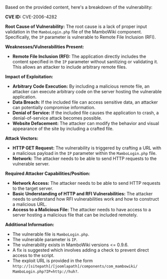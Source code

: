 Based on the provided content, here's a breakdown of the vulnerability:

**CVE ID:** CVE-2006-4282

**Root Cause of Vulnerability:**
The root cause is a lack of proper input validation in the `MamboLogin.php` file of the MamboWiki component. Specifically, the `IP` parameter is vulnerable to Remote File Inclusion (RFI).

**Weaknesses/Vulnerabilities Present:**
- **Remote File Inclusion (RFI):** The application directly includes the content specified in the `IP` parameter without sanitizing or validating it. This allows an attacker to include arbitrary remote files.

**Impact of Exploitation:**
- **Arbitrary Code Execution:** By including a malicious remote file, an attacker can execute arbitrary code on the server hosting the vulnerable application.
- **Data Breach:** If the included file can access sensitive data, an attacker can potentially compromise information.
- **Denial of Service:** If the included file causes the application to crash, a denial-of-service attack becomes possible.
- **Website Defacement:** The attacker can modify the behavior and visual appearance of the site by including a crafted file.

**Attack Vectors:**
- **HTTP GET Request:** The vulnerability is triggered by crafting a URL with a malicious payload in the `IP` parameter within the `MamboLogin.php` file.
- **Network:** The attacker needs to be able to send HTTP requests to the vulnerable server.

**Required Attacker Capabilities/Position:**
- **Network Access:** The attacker needs to be able to send HTTP requests to the target server.
- **Basic Understanding of HTTP and RFI Vulnerabilities:** The attacker needs to understand how RFI vulnerabilities work and how to construct a malicious URL.
- **Access to a Malicious File:** The attacker needs to have access to a server hosting a malicious file that can be included remotely.

**Additional Information:**

- The vulnerable file is `MamboLogin.php`.
- The vulnerable parameter is `IP`.
- The vulnerability exists in MamboWiki versions <= 0.9.6.
- A fix is suggested which involves adding a check to prevent direct access to the script.
- The exploit URL is provided in the form `http://[sitepath]/[joomlapath]/components/com_mambowiki/ MamboLogin.php?IP=http://huh?`.